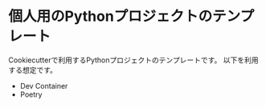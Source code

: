 # 個人用のPythonプロジェクトのテンプレート

Cookiecutterで利用するPythonプロジェクトのテンプレートです。
以下を利用する想定です。

* Dev Container
* Poetry
